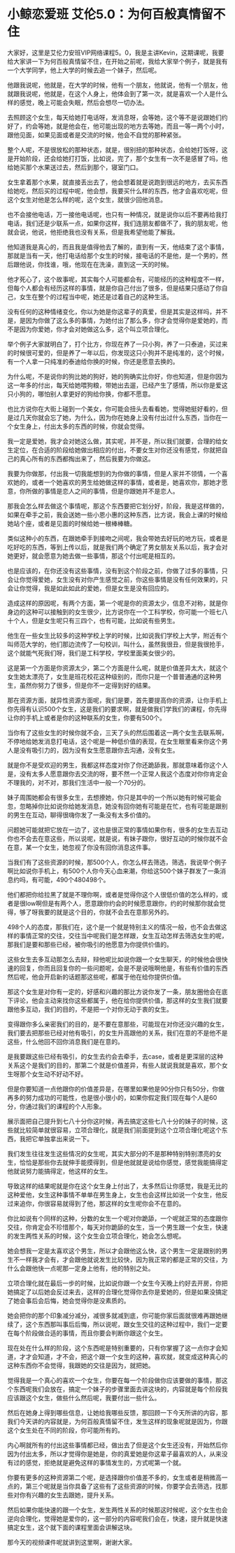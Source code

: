 # 小鲸恋爱班 艾伦5.0：为何百般真情留不住

大家好，这里是艾伦力安班VIP网络课程5。0，我是主讲Kevin，这期课呢，我要给大家讲一下为何百般真情留不住，在开始之前呢，我给大家举个例子，就是我有一个大学同学，他上大学的时候去追一个妹子，然后呢。

他跟我说呢，他就是，在大学的时候，他有一个朋友，他就说，他有一个朋友，他就跟我说呢，他就是，在这个人身上，他体会到了第一次，就是喜欢一个人是什么样的感觉，晚上可能会失眠，然后会想尽一切办法。

去照顾这个女生，每天给她打电话呀，发消息呀，会等她，这个等不是说跟她们约好了，约会等她，就是他会在，他可能出现的地方去等她，而且一等一两个小时，跟他见面，如果见面或者是交流的时候，他会不自觉的那种紧张。

整个人呢，不是很放松的那种状态，就是，很别扭的那种状态，会给她打饭呀，这是开始阶段，还会给她打打饭，比如说，完了，那个女生有一次不是感冒了吗，他给她买那个水果送过去，然后到那个，寝室门口。

女生拿着那个水果，就直接丢出去了，他会想着就是说跑到很远的地方，去买东西给她吃，然后买的过程中呢，他会想，我要买什么样的东西，他才会喜欢吃呢，但这个女生对他是怎么样的呢，这个女生，就很少回他消息。

也不会接他电话，万一接他电话呢，也只有一种情况，就是说你以后不要再给我打电话，我们还是少联系一点，如果你这样，我们连朋友都做不了，我的朋友呢，他就会说，他说，他拒绝我也没有关系，但是我希望他能了解我。

他知道我是真心的，而且我是值得他去了解的，直到有一天，他结束了这个事情，那就是当有一天，他打电话给那个女生的时候，接电话的不是他，是一个男的，然后跟他说，你找谁，哦，他现在在洗澡，直到这一天的时候。

他才死心了，这个故事呢，其实每个人可能都会有，可能经历的这种程度不一样，但每个人都会有经历这样的事情，就是你自己付出了很多，但是结果只感动了你自己，女生在整个的过程当中呢，她还是过着自己的这种生活。

没有任何的这种情绪变化，你以为她是你这辈子的真爱，但是其实是这样吗，并不是，是因为你做了这么多的事情，为她付出了那么多，你才会觉得你是爱她的，而不是因为你爱她，你才会对她做这么多，这个叫立项合理化。

举个例子大家就明白了，打个比方，你现在养了一只小狗，养了一只泰迪，买过来的时候很可爱的，但是养了一年以后，你发现这只小狗并不是纯准的，这个时候，有一个人拿一只纯准的泰迪给你换的时候，你还是愿意去换的。

为什么呢，不是说你的狗比她的狗好，她的狗确实比你好，你也知道，但是你因为这一年多的付出，每天给她喂狗粮，带她出去遛，已经产生了感情，所以你是爱这只小狗的，哪怕别人拿更好的狗给你换，你都不愿意。

也比方说你在大街上碰到一个美女，你可能会扭头去看看她，觉得她挺好看的，但是过几天你就会忘了她，为什么，因为你在她身上没有付出过什么东西，当你在一个女生身上，付出太多的东西的时候，你就会觉得。

我一定是爱她，我才会对她这么做，其实呢，并不是，所以我们就要，合理的给女生定位，在合适的阶段给她做出相应的付出，不要女生对你还没有感觉，你就把自己的真心所有的东西都掏出来了，然后我要为你做这。

我要为你做那，付出我一切我能想到的为你做的事情，但是人家并不领情，一个喜欢她的，或者一个她喜欢的男生给她做这样的事情，或者是，她喜欢你，那她才愿意，你所做的事情是恋人之间的事情，但是你跟她并不是恋人。

那我会怎么样去做这个事情呢，那这个东西要把它划分好，阶段，我是这样做的，如果在牵手之前，我会送她一些小恩小惠的这种东西，比方说，我会上课的时候给她站个座，或者是见面的时候给她一根棒棒糖。

类似这种小的东西，在跟她牵手到接吻之间呢，我会带她去好玩的地方玩，或者是吃好吃的东西，等到上传以后，就是我们两个确定了男女朋友关系以后，我才会对她更好，就会愿意为她去做一些事情，那这个付出呢是相互的。

也是应该的，在你还没有这些事情，没有到这个阶段之前，你做了过多的事情，只会让你觉得爱她，女生没有对你产生感觉之前，你这些事情是没有任何效果的，只会让你觉得，我是如此如此的爱她，但是女生是没有回应的。

造成这样的原因呢，有两个方面，第一个呢是你的资源太少，信息不对称，就是你身边的这种可以接触到的女生很少，比方说你在一个工科学校，你可能一个班七八十个人，但是女生呢只有三四个，也有可能，比如说有些男生。

他生在一些女生比较多的这种学校上学的时候，比如说我们学校上大学，附近有个叫师范大学的，他们那边流传了一句校训，叫什么，虽然我很丑，但是我很抢手，这个就能气死我们呀，我们是工科学校，学校里面美女很少的。

这是第一个方面是你资源太少，第二个方面是什么呢，就是价值差异太大，就这个女生她太漂亮了，女生是班花校花这种级别的，而你只是一个普普通通的这种男生，虽然你努力了很多，但是你不一定得到好的结果。

那在资源方面，就异性资源方面呢，我们是要，首先要提高你的资源，让你手机上你先得有认识500个女生，这是我们的要求啊，就是做我们学我们的课程，你先得让你的手机上或者是你的这种联系的女生，你要有500个。

当你有了这些女生的时候你就不会，三天了头的然后围着这一两个女生去联系啊，不停地给她发消息打电话，这个呢是一种低价值的表现，在女生眼里看来你这个男人是没有吸引力的，因为没有女生愿意跟你去沟通，没有女生。

就是你不是受欢迎的男生，我都这样态度对你了你还跪舔我，那就意味着你这个人是，没有太多人愿意跟你去交流的呀，要不然一个正常人我这个态度对你你肯定会不理我的，对不对，那我们生活中一般一个70分的。

妹子周围她都会有很多女生，去想撩她，你只是其中的一个所以她有时候可能会忽，忽略掉你比如说你给她发消息，她没有回你她有可能是在忙，也有可能是跟别的男生在互动，聊得很嗨你发了一条没有太多价值的。

问题她可能就把它放在一边了，这也是很正常的事情如果你有，很多的女生去互动你也不会去在意这些，所以说呢，就是说，有妹子跟你，很好互动的时候你就不会在意，某一个女生，她忽视了你没有回你消息这件事。

当我们有了这些资源的时候，那500个人，你怎么样去筛选，筛选，我说举个例子啊比如说你手机上，有500个人你今天心血来潮，你给这500个妹子群发了一条消息约吗，有可能，490个480498个。

他们都把你给拉黑了就是不理你啊，或者是觉得你这个人很低价值的怎么样的，或者是很low啊但是有两个人，愿意跟你约会的时候愿意跟你，约的时候那你就会觉得，够了呀我要的就是这个目的，你就不会去在意那另外的。

498个人的态度，那我们在，这个是一个就是特别主义的情况一般，也不会去做这样的事情正常的交往，交往当中呢我们是怎样跟，女生互动怎样去筛选女生的呢，那我们是要和那些已经，被你吸引的他愿意为你提供价值的。

这些女生去多互动那怎么去辩，辩他呢比如说你跟一个女生聊天，的时候他会很快速的回复，你而且回复你的一些问题呢，会是不是说哦啊他是，有些有价值的东西然后呢，他会开启新的话题那这些呢，都属于他在给你提供价值。

那这个女生是对你有一定的，好感和兴趣的那比方说你发了一条，朋友圈他会在底下评论，他会主动来找你这些都属于，他在给你提供价值，那这样的女生我们就要跟他多互动，我们的目的，不是把一个对你无动于衷的女生。

变得跟你多么亲密我们的目的，是不要在意那些，可能现在对你还没兴趣的女生，我们要去把那些已经对他有吸引，的女生升高跟他的关系，我们在意的不是他不是这些，什么他回不回你消息我们是在意的。

是我要跟这些已经有吸引，的女生去约会去牵手，去case，或者是更深层的这种关系这个是我们的目的，那第二个就是价值差异，有些人就说我就是喜欢，那个女生呀那个女生动不好动不好。

但是你要知道一点他跟你的价值差异是，在哪里如果他是90分你只有50分，你做再多的努力成功的可能性，也是很小很小的，如果你假定我们现在每个人是60分，你通过我们的课程的个人形象。

展示面把自己提升到七八十分你这时候，再去搞定这些七八十分的妹子的时候，这些就比较简单就很容易，立项合理化，就是我们前面提到这个立项合理化呢这个东西，我把它单独拿出来说一下。

我们发生往往发生这些情况的女生呢，其实大部分的不是那种特别特别漂亮的女生，恰恰是那些你去就伸手能摸得到，但是他就就是说给你感觉，感觉我能搞得定他就说努力能搞得定，他这样的女生。

导致这样的结果呢就是你在这个女生身上付出了，太多然后让你感觉，我是无比的这种爱他，女生这种事情不单单在男生身上，女生也会这样比如说一个女生，他反过来追你，你很容易就得到了他，那这样的女生呢你会不在意的。

你比如说有个同样的这种，分数的女生一个呢对你跪舔，一个呢就正常的态度跟你交往，你肯定会不珍惜那个，每天对你跪舔的女生，当一个男生跟一个女生，快速的发生两性关系的时候，这个女生会立项合理化，她会怎么想呢。

她会想我一定是太喜欢这个男生，所以才会跟他这么快，这个男生一定是跟别的男生不一样我才会有，才会跟他就说发生比较快，因为我正常的都是正常的交往，为什么会跟他快一点呢那一定身上他有，他的特别之处。

立项合理化就在最后一步的时候，比如说你跟一个女生今天晚上约好去开房，你把她搞定了以后她会反过来去，这样的合理化觉得你去你是爱她的，但是如果没搞定了她会事后会后悔，她会觉得你是没素质的。

她会把你的那个印象减分减分，减很多就减到底，你可能你家后面就很难再跟她继续了，这个东西那叫事后后悔，所以说呢，跟女生交往的这种过程中，我们一定要在每个阶段做合适的事情，而且你要会判断你跟这个女生。

现在处在什么样的阶段，这个东西呢是特别重要的，只有你掌握了这一点你才会知道，才才会知道，才不会，把这个跟一个女生的这种，喜欢就，就变成这种真心的这种东西你不会觉得，我跟她的交往是因为，就把她。

觉得我是一个真心的喜欢一个女生，你要在每一个阶段做你应该要做的事情，那这个东西呢我们会放在，搞定一个妹子的步骤里面去讲这块的，内容就是每个阶段我应该跟这个女生，做些什么然后呢，我要付出一些什么。

然后在她身上得到哪些信息，让她给我哪些反馈，那回顾一下今天所讲的内容，那我们今天讲的内容就是，为何百般真情留不住，发生这样的现象呢就是因为，你跟这个女生处在不同的阶段，你可能所有的。

内心啊就所有的付出这些事情都已经，做出去了但是这个女生还没有，开始然后你因为付出太多，所以才觉得你是她是，你的真爱她是你这辈子最喜欢的人，从来没有过的感觉，拒绝就是避免这样的事情发生的，方式呢第一个就。

你要有更多的这种资源第二个呢，是选择跟你价值差不多的，女生或者是稍微高一点的，第三个呢就是当你具备了这些有了这些资源的时候，你要学会去筛选，找那些对你有兴趣的女生去跟她，提升关系。

然后如果你能快速的跟一个女生，发生两性关系的时候那这时候呢，这个女生也会逆向合理化，觉得她是爱你的，这一部分的内容呢我们会在，快速，提升就是快速搞定女生，这个就下面的课程里面会讲解这块。

那今天的视频课件呢就讲到这里啊，谢谢大家。